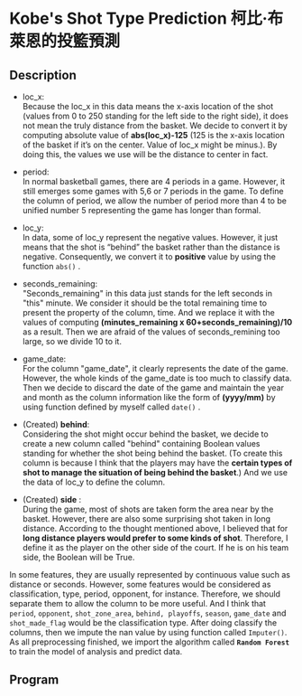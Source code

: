 # Kobe's Shot Type Prediction 柯比·布萊恩的投籃預測   

## Description  
*	loc_x:  
Because the loc_x in this data means the x-axis location of the shot (values from 0 to 250 standing for the left side to the right side), it does not mean the truly distance from the basket. We decide to convert it by computing absolute value of **abs(loc_x)-125** 
(125 is the x-axis location of the basket if it’s on the center. Value of loc_x might be minus.). 
By doing this, the values we use will be the distance to center in fact.  

*	period:  
In normal basketball games, there are 4 periods in a game. However, it still emerges some games with 5,6 or 7 periods in the game. To define the column of period, we allow the number of period more than 4 to be unified number 5 representing the game has longer than formal. 

*	loc_y:  
In data, some of loc_y represent the negative values. 
However, it just means that the shot is “behind” the basket rather than the distance is negative. 
Consequently, we convert it to **positive** value by using the function `abs()` .

*	seconds_remaining:  
"Seconds_remaining" in this data just stands for the left seconds in "this" minute. 
We consider it should be the total remaining time to present the property of the column, time. 
And we replace it with the values of computing **(minutes_remaining x 60+seconds_remaining)/10** as a result. 
Then we are afraid of the values of seconds_remining too large, so we divide 10 to it.  

* game_date:  
For the column "game_date", it clearly represents the date of the game. 
However, the whole kinds of the game_date is too much to classify data. 
Then we decide to discard the date of the game and maintain the year and month as the column information like the form of **(yyyy/mm)** by using function defined by myself called `date()` .  

* (Created) **behind**:  
Considering the shot might occur behind the basket, we decide to create a new column called "behind" containing Boolean values standing for whether the shot being behind the basket. (To create this column is because I think that the players may have the **certain types of shot to manage the situation of being behind the basket**.) And we use the data of loc_y to define the column.  

*	(Created) **side** :  
During the game, most of shots are taken form the area near by the basket. However, there are also some surprising shot taken in long distance. According to the thought mentioned above, I believed that for **long distance players would prefer to some kinds of shot**. Therefore, I define it as the player on the other side of the court. If he is on his team side, the Boolean will be True.  

In some features, they are usually represented by continuous value such as distance or seconds. 
However, some features would be considered as classification, type, period, opponent, for instance. 
Therefore, we should separate them to allow the column to be more useful. 
And I think that `period`, `opponent`, `shot_zone_area`, `behind, playoffs`, `season`, `game_date` and `shot_made_flag` would be the classification type. 
After doing classify the columns, then we impute the nan value by using function called `Imputer()`.
As all preprocessing finished, we import the algorithm called **`Random Forest`** to train the model of analysis and predict data.  

## Program  

